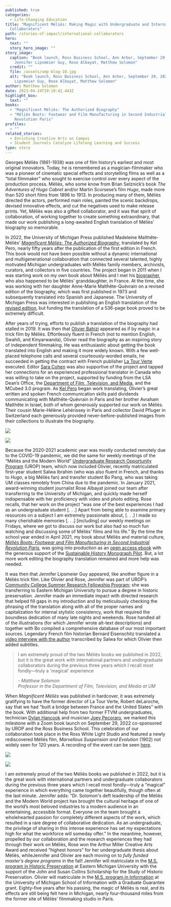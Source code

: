 ```yaml
---
published: true
categories:
  - Life-Changing Education
title: "Magnificent Méliès: Making Magic with Undergraduate and International
  Collaborators"
path: /stories-of-impact/international-collaborators
hero:
  text: ""
  story_hero_image: ""
story_image:
  caption: "Book launch, Ross Business School, Ann Arbor, September 29, 2022:
    Jennifer Lipsmeier Guy, Rose Albayat, Matthew Solomon"
  credit: ""
  file: /assets/ump-blog-10.jpg
  alt: "Book launch, Ross Business School, Ann Arbor, September 29, 2022: Jennifer
    Lipsmeier Guy, Rose Albayat, Matthew Solomon"
author: Matthew Solomon
date: 2023-04-24T19:19:42.443Z
highlight_box:
  text: ""
books:
  - "Magnificent Méliès: The Authorized Biography"
  - "Méliès Boots: Footwear and Film Manufacturing in Second Industrial
    Revolution Paris"
profiles:
  - ""
related_stories:
  - Enriching Creative Arts on Campus
  - Student Journals Catalyze Lifelong Learning and Success
type: story
---
```

Georges Méliès (1861-1938) was one of film history’s earliest and most original innovators. Today, he is remembered as a magician-filmmaker who was a pioneer of cinematic special effects and storytelling films as well as a “total filmmaker” who sought to exercise control over every aspect of the production process. Méliès, who some know from Brian Selznick’s book *The Adventures of Hugo Cabret* and/or Martin Scorsese’s film *Hugo*, made more than 520 short films from 1896 to 1913. In producing many of them, Méliès directed the actors, performed main roles, painted the scenic backdrops, devised innovative effects, and cut the negatives used to make release prints. Yet, Méliès was also a gifted collaborator, and it was that spirit of collaboration, of working together to create something extraordinary, that made our work publishing a long-awaited English translation of Méliès’ biography so memorable.

In 2022, the University of Michigan Press published Madeleine Malthête-Méliès’ *[Magnificent Méliès: The Authorized Biography](https://www.press.umich.edu/11983312/magnificent_melies)*, translated by Kel Pero, nearly fifty years after the publication of the first edition in French. This book would not have been possible without a dynamic international and multigenerational collaboration that connected several talented, highly motivated Michigan undergraduates with Méliès family members, archivists, curators, and collectors in five countries. The project began in 2011 when I was starting work on my own book about Méliès and I met his [biographer](https://domitor.org/in-memoriam-madeleine-malthete-melies-1923-2018/), who also happened to be Méliès’ granddaughter, in France. At the time, she was working with her daughter Anne-Marie Malthête-Quévrain on a revised edition of the biography, which was first published in 1973 and subsequently translated into Spanish and Japanese. The University of Michigan Press was interested in publishing an English translation of the [revised edition](https://www.amazon.com/GEORGES-M%C3%89LI%C3%88S-LENCHANTEUR-MADELEINE-MALTH%C3%8ATE-M/dp/291781912X), but funding the translation of a 536-page book proved to be extremely difficult.

After years of trying, efforts to publish a translation of the biography had stalled in 2019. It was then that [Olivier Bahizi](https://lsa.umich.edu/lsa/news-events/lsa-magazine/Fall-2020/the-magician-s-materials.html) appeared as if by magic in a trick film by Méliès. Effortlessly fluent in French (not to mention English, Swahili, and Kinyarwanda), Olivier read the biography as an inspiring story of independent filmmaking. He was enthusiastic about getting the book translated into English and making it more widely known. With a few well-placed telephone calls and several courteously-worded emails, he succeeded in getting the contract with French publisher [La Tour Verte](http://www.latourverte.com/muse_celluloid.html) executed. Editor [Sara Cohen](https://www.lib.umich.edu/users/sjco) was also supportive of the project and tapped her connections for an experienced professional translator in Canada who was willing to take on the project, supported by funding from the LSA Dean’s Office, the [Department of Film, Television, and Media](https://lsa.umich.edu/ftvm), and the MCubed 3.0 program. As [Kel Pero](https://www.kmpandassociates.com/About/) began work translating, Olivier’s great written and spoken French communication skills paid dividends communicating with Malthête-Quévrain in Paris and her brother Avraham Malthête in Israel, both of whom generously supported our work on Méliès. Their cousin Marie-Hélène Lehérissey in Paris and collector David Pfluger in Switzerland each generously provided never-before-published images from their collections to illustrate the biography.

![](/assets/1.png)

![](/assets/2.png)

Because the 2020-2021 academic year was mostly conducted remotely due to the COVID-19 pandemic, we did the same for weekly meetings of the “Méliès and the Modern World” [Undergraduate Research Opportunity Program](https://lsa.umich.edu/urop) (UROP) team, which now included Olivier, recently matriculated first-year student Salwa Ibrahim (who was also fluent in French, and thanks to *Hugo*, a big Méliès fan) and transfer student Bo Pang, who was taking UM classes remotely from China due to the pandemic. In January 2021, award-winning student journalist Rose Albayat joined our team after transferring to the University of Michigan, and quickly made herself indispensable with her proficiency with video and photo editing. Rose recalls, that her work on the project “was one of the best experiences I had as an undergraduate student \[. . .] Apart from being able to examine primary resources on a subject I am extremely passionate about, \[. . .] I made so many cherishable memories \[. . .] \[including] our weekly meetings on Fridays, where we got to discuss our work but also had so much fun watching and discussing some of Méliès’ films and his life.” By the time the school year ended in April 2021, my book about Méliès and material culture, *[Méliès Boots: Footwear and Film Manufacturing in Second Industrial Revolution Paris](https://www.press.umich.edu/12196353/melies_boots)*, was going into production as an [open access ebook](https://www.fulcrum.org/concern/monographs/8p58pf91v) with the generous support of the [Sustainable History Monograph Pilot](https://longleafservices.org/the-sustainable-history-monograph-pilot/). But, a lot more work editing the biography translation remained and more help was needed.

It was then that Jennifer Lipsmeier Guy appeared, like another figure in a Méliès trick film. Like Olivier and Rose, Jennifer was part of UROP’s [Community College Summer Research Fellowship Program](https://lsa.umich.edu/urop/prospective-students/summer-programs/community-college-summer-research-fellowship.html); she was transferring to Eastern Michigan University to pursue a degree in historic preservation. Jennifer made an immediate impact with directed research that helped fill gaps in my introduction and by meticulously checking the phrasing of the translation along with all of the proper names and capitalization for internal stylistic consistency, work that required the boundless dedication of many late nights and weekends. Rose handled all of the illustrations (for which Jennifer wrote alt-text descriptions) and together with Bo compiled a comprehensive database of our most important sources. Legendary French film historian Bernard Eisenschitz translated a [video interview with the author](https://www.youtube.com/watch?v=q-gO3nhHzN4) transcribed by Salwa for which Olivier then added subtitles.

<blockquote class="quote full blue"><p>I am extremely proud of the two Méliès books we published in 2022, but it is the great work with international partners and undergraduate collaborators during the previous three years which I recall most fondly—truly a 'magical' experience</p><footer><cite>- Matthew Solomon<br>Professor in the Department of Film, Television, and Media at UM</cite></footer></blockquote>

When *Magnificent Méliès* was published in hardcover, it was extremely gratifying to have the former director of La Tour Verte, Robert deLaroche, say that we had “built a bridge between France and the United States” with the book. With additional help from two former FTVM undergraduates, technician [Dylan Hancook](https://dylanhancook.com/) and musician [Joey Pecoraro](https://www.joeypecoraro.com/), we marked this milestone with a Zoom book launch on September 29, 2022 co-sponsored by UROP and the Ross Business School. This celebration of our collaboration took place in the Ross White Light Studio and featured a newly rediscovered Méliès film, *Marvellous Suspension and Evolution* (1902) not widely seen for 120 years. A recording of the event can be seen [here](https://youtu.be/VK5Kgzen9Mw).

![](/assets/solomon-photos_edit.png)

![](/assets/4.png)

I am extremely proud of the two Méliès books we published in 2022, but it is the great work with international partners and undergraduate collaborators during the previous three years which I recall most fondly—truly a “magical” experience in which everything came together beautifully, though often at the last minute. Jennifer adds: “Dr. Solomon's deft leadership of the Méliès and the Modern World project has brought the cultural heritage of one of the world’s most beloved industries to a modern audience in an entertaining, accessible format. Everyone on the team brought a wholehearted passion for completely different aspects of the work, which resulted in a rare degree of collaborative dedication. As an undergraduate, the privilege of sharing in this intense experience has set my expectations high for what the workforce will someday offer.” In the meantime, however, propelled by our collaboration and the research experiences they had through their work on Méliès, Rose won the Arthur Miller Creative Arts Award and received “highest honors” for her undergraduate thesis about Méliès, whileJennifer and Olivier are each moving on to *fully funded master’s degree programs* in the fall! Jennifer will matriculate in the [M.S. program in Historic Preservation](https://catalog.emich.edu/preview_program.php?catoid=40&poid=17653) at Eastern Michigan University with the support of the John and Susan Collins Scholarship for the Study of Historic Preservation. Olivier will matriculate in the [M.S. program in Information](https://www.si.umich.edu/programs/master-science-information) at the University of Michigan School of Information with a Graduate Guarantee grant. Eighty-five years after his passing, the magic of Méliès is real, and its effects are still being felt here in Michigan, nearly four-thousand miles from the former site of Méliès’ filmmaking studio in Paris.